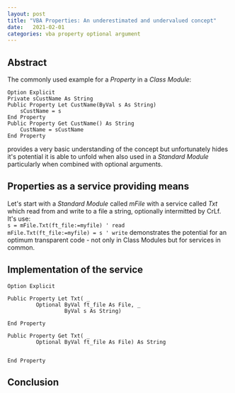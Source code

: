 ```yaml
---
layout: post
title: "VBA Properties: An underestimated and undervalued concept"
date:   2021-02-01
categories: vba property optional argument
---
```


## Abstract
The commonly used example for a _Property_ in a _Class Module_:
```
Option Explicit
Private sCustName As String
Public Property Let CustName(ByVal s As String)
    sCustName = s
End Property
Public Property Get CustName() As String
    CustName = sCustName
End Property
```
provides a very basic understanding of the concept but unfortunately hides it's potential it is able to unfold when also used in a _Standard Module_ particularly when combined with optional arguments.

## Properties as a service providing means
Let's start with a _Standard Module_ called _mFile_ with a service called _Txt_ which read from and write to a file a string, optionally intermitted by CrLf. It's use:<br>
 `s = mFile.Txt(ft_file:=myfile) ' read`<br>
 `mFile.Txt(ft_file:=myfile) = s ' write`
demonstrates the potential for an optimum transparent code - not only in Class Modules but for services in common.

## Implementation of the service

```
Option Explicit

Public Property Let Txt( _
         Optional ByVal ft_file As File, _
                  ByVal s As String)
    
End Property

Public Property Get Txt( _
         Optional ByVal ft_file As File) As String

    
End Property
```

## Conclusion